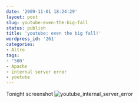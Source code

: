 ```yaml
---
date: '2009-11-01 18:24:29'
layout: post
slug: youtube-even-the-big-fall
status: publish
title: 'youtube: even the big fall!'
wordpress_id: '261'
categories:
- Altro
tags:
- '500'
- Apache
- internal server error
- youtube
---
```


Tonight screenshot
![youtube_internal_server_error](http://antoniolorusso.com/wp-content/uploads/2009/11/youtube_internal_server_error1-1024x274.jpg)
